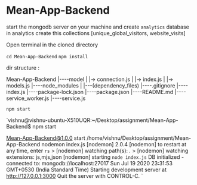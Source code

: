 # Mean-App-Backend

start the mongodb server on your machine and create `analytics` database
in analytics create this collections [unique_global_visitors, website_visits]

Open terminal in the cloned directory

`cd Mean-App-Backend`
`npm install`

dir structure :

Mean-App-Backend
|----model
| |-> connection.js
| |-> index.js
| |-> models.js
|----node_modules
| |---(dependency_files)
|----.gitignore
|----index.js
|----package-lock.json
|----package.json
|----README.md
|----service_worker.js
|----service.js

`npm start`

`vishnu@vishnu-ubuntu-X510UQR:~/Desktop/assignment/Mean-App-Backend\$ npm start

Mean-App-Backend@1.0.0 start /home/vishnu/Desktop/assignment/Mean-App-Backend
 nodemon index.js
 [nodemon] 2.0.4
 [nodemon] to restart at any time, enter `rs` > [nodemon] watching path(s): _._ > [nodemon] watching extensions: js,mjs,json
 [nodemon] starting `node index.js`
 DB initialized - connected to: mongodb://localhost:27017
 Sun Jul 19 2020 23:31:53 GMT+0530 (India Standard Time)
 Starting development server at http://127.0.0.1:3000
 Quit the server with CONTROL-C. `
